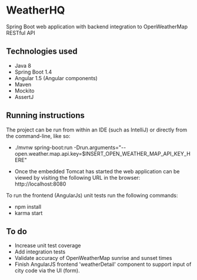 WeatherHQ
==============
Spring Boot web application with backend integration to OpenWeatherMap RESTful API

Technologies used
--------------
* Java 8
* Spring Boot 1.4
* Angular 1.5 (Angular components)
* Maven
* Mockito
* AssertJ

Running instructions
--------------------
The project can be run from within an IDE (such as IntelliJ) or directly from the command-line, like so:
* ./mvnw spring-boot:run -Drun.arguments="--open.weather.map.api.key=$INSERT_OPEN_WEATHER_MAP_API_KEY_HERE"

* Once the embedded Tomcat has started the web application can be viewed by visiting the following URL in the browser:
http://localhost:8080


To run the frontend (AngularJs) unit tests run the following commands:
* npm install
* karma start

To do
--------------
* Increase unit test coverage
* Add integration tests
* Validate accuracy of OpenWeatherMap sunrise and sunset times
* Finish AngularJS frontend 'weatherDetail' component to support input of city code via the UI (form).